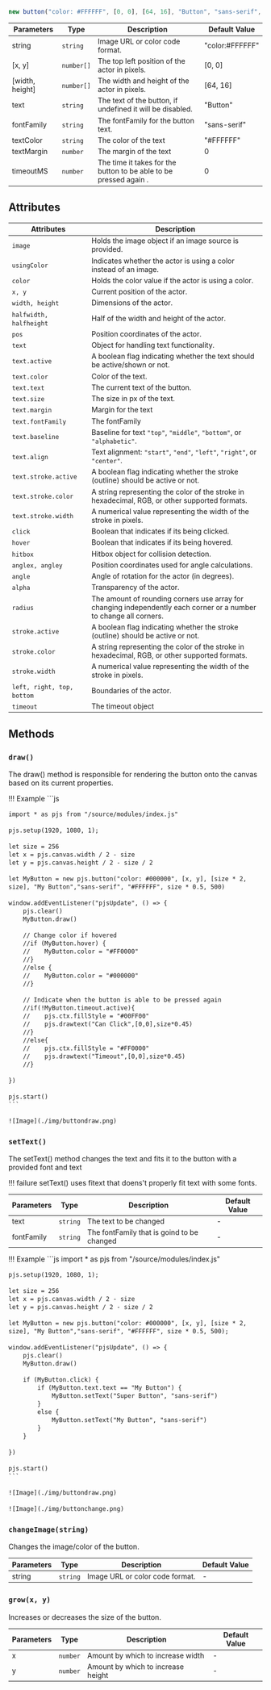 ```js
new button("color: #FFFFFF", [0, 0], [64, 16], "Button", "sans-serif", "#000000", 16, 1000)
```

| Parameters          | Type      | Description                                                        | Default Value  |
|---------------------|-----------|--------------------------------------------------------------------|----------------|
| string              | `string`  | Image URL or color code format.                                    |"color:#FFFFFF" |
| [x, y]              | `number[]`| The top left position of the actor in pixels.                      | [0, 0]         |
| [width, height]     | `number[]`| The width and height of the actor in pixels.                       | [64, 16]       |
| text                | `string`  | The text of the button, if undefined it will be disabled.          | "Button"       |
| fontFamily          | `string`  | The fontFamily for the button text.                                | "sans-serif"   |
| textColor           | `string`  | The color of the text                                              | "#FFFFFF"      |
| textMargin          | `number`  | The margin of the text                                             | 0              |
| timeoutMS           | `number`  | The time it takes for the button to be able to be pressed again .  | 0              |

## Attributes

| Attributes                    | Description                                                                                                        |
|-------------------------------|--------------------------------------------------------------------------------------------------------------------|
| `image`                       | Holds the image object if an image source is provided.                                                             |
| `usingColor`                  | Indicates whether the actor is using a color instead of an image.                                                  |
| `color`                       | Holds the color value if the actor is using a color.                                                               |
| `x, y`                        | Current position of the actor.                                                                                     |
| `width, height`               | Dimensions of the actor.                                                                                           |
| `halfwidth, halfheight`       | Half of the width and height of the actor.                                                                         |
| `pos`                         | Position coordinates of the actor.                                                                                 |
| `text`                        | Object for handling text functionality.                                                                            |
| `text.active`                 | A boolean flag indicating whether the text should be active/shown or not.                                          |
| `text.color`                  | Color of the text.                                                                                                 |
| `text.text`                   | The current text of the button.                                                                                    |
| `text.size`                   | The size in px of the text.                                                                                        |
| `text.margin`                 | Margin for the text                                                                                                |
| `text.fontFamily`             | The fontFamily                                                                                                     |
| `text.baseline`               | Baseline for text `"top"`, `"middle"`, `"bottom"`, or `"alphabetic"`.                                              |
| `text.align`                  | Text alignment: `"start"`, `"end"`, `"left"`, `"right"`, or `"center"`.                                            |
| `text.stroke.active`          | A boolean flag indicating whether the stroke (outline) should be active or not.                                    |
| `text.stroke.color`           | A string representing the color of the stroke in hexadecimal, RGB, or other supported formats.                     |
| `text.stroke.width`           | A numerical value representing the width of the stroke in pixels.                                                  |
| `click`                       | Boolean that indicates if its being clicked.                                                                       |
| `hover`                       | Boolean that indicates if its being hovered.                                                                       |
| `hitbox`                      | Hitbox object for collision detection.                                                                             |
| `anglex, angley`              | Position coordinates used for angle calculations.                                                                  |
| `angle`                       | Angle of rotation for the actor (in degrees).                                                                      |
| `alpha`                       | Transparency of the actor.                                                                                         |
| `radius`                      | The amount of rounding corners use array for changing independently each corner or a number to change all corners. |
| `stroke.active`               | A boolean flag indicating whether the stroke (outline) should be active or not.                                    |
| `stroke.color`                | A string representing the color of the stroke in hexadecimal, RGB, or other supported formats.                     |
| `stroke.width`                | A numerical value representing the width of the stroke in pixels.                                                  |
|`left, right, top, bottom`     | Boundaries of the actor.                                                                                           |
| `timeout`                     | The timeout object                                                                                                 |

## Methods

### `draw()`

The draw() method is responsible for rendering the button onto the canvas based on its current properties.

!!! Example
    ```js

    import * as pjs from "/source/modules/index.js"

    pjs.setup(1920, 1080, 1);

    let size = 256
    let x = pjs.canvas.width / 2 - size
    let y = pjs.canvas.height / 2 - size / 2

    let MyButton = new pjs.button("color: #000000", [x, y], [size * 2, size], "My Button","sans-serif", "#FFFFFF", size * 0.5, 500)

    window.addEventListener("pjsUpdate", () => {
        pjs.clear()
        MyButton.draw()

        // Change color if hovered
        //if (MyButton.hover) {
        //    MyButton.color = "#FF0000"
        //}
        //else {
        //    MyButton.color = "#000000"
        //}

        // Indicate when the button is able to be pressed again
        //if(!MyButton.timeout.active){
        //    pjs.ctx.fillStyle = "#00FF00"
        //    pjs.drawtext("Can Click",[0,0],size*0.45)
        //}
        //else{
        //    pjs.ctx.fillStyle = "#FF0000"
        //    pjs.drawtext("Timeout",[0,0],size*0.45)
        //}

    })

    pjs.start()
    ```

    ![Image](./img/buttondraw.png)

### `setText()`

The setText() method changes the text and fits it to the button with a provided font and text

!!! failure
    setText() uses fitext that doens't properly fit text with some fonts.

| Parameters          | Type      | Description                                       | Default Value  |
|---------------------|-----------|---------------------------------------------------|----------------|
| text                | `string`  | The text to be changed                            | -              |
| fontFamily          | `string`  | The fontFamily that is goind to be changed        | -              |

!!! Example
    ```js
    import * as pjs from "/source/modules/index.js"

    pjs.setup(1920, 1080, 1);

    let size = 256
    let x = pjs.canvas.width / 2 - size
    let y = pjs.canvas.height / 2 - size / 2

    let MyButton = new pjs.button("color: #000000", [x, y], [size * 2, size], "My Button","sans-serif", "#FFFFFF", size * 0.5, 500);

    window.addEventListener("pjsUpdate", () => {
        pjs.clear()
        MyButton.draw()

        if (MyButton.click) {
            if (MyButton.text.text == "My Button") {
                MyButton.setText("Super Button", "sans-serif")
            }
            else {
                MyButton.setText("My Button", "sans-serif")
            }
        }

    })

    pjs.start()
    ```

    ![Image](./img/buttondraw.png)

    ![Image](./img/buttonchange.png)


### `changeImage(string)`

Changes the image/color of the button.

| Parameters          | Type      | Description                                       | Default Value  |
|---------------------|-----------|---------------------------------------------------|----------------|
| string              | `string`  | Image URL or color code format.                   | -              |

### `grow(x, y)`

Increases or decreases the size of the button.

| Parameters          | Type      | Description                                       | Default Value  |
|---------------------|-----------|---------------------------------------------------|----------------|
| x                   | `number`  | Amount by which to increase width                 | -              |
| y                   | `number`  | Amount by which to increase height                | -              |


